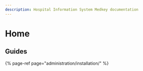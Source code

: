 ```yaml
---
description: Hospital Information System Medkey documentation
---
```


# Home

## Guides

{% page-ref page="administration/installation/" %}





